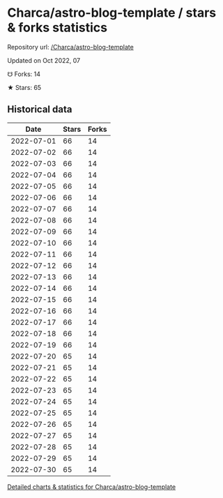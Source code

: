 # Charca/astro-blog-template / stars & forks statistics

Repository url: [/Charca/astro-blog-template](https://github.com/Charca/astro-blog-template)

Updated on Oct 2022, 07

☋ Forks: 14

★ Stars: 65

## Historical data
| Date | Stars | Forks |
|------|-------|-------|
| 2022-07-01 | 66 | 14 | 
| 2022-07-02 | 66 | 14 | 
| 2022-07-03 | 66 | 14 | 
| 2022-07-04 | 66 | 14 | 
| 2022-07-05 | 66 | 14 | 
| 2022-07-06 | 66 | 14 | 
| 2022-07-07 | 66 | 14 | 
| 2022-07-08 | 66 | 14 | 
| 2022-07-09 | 66 | 14 | 
| 2022-07-10 | 66 | 14 | 
| 2022-07-11 | 66 | 14 | 
| 2022-07-12 | 66 | 14 | 
| 2022-07-13 | 66 | 14 | 
| 2022-07-14 | 66 | 14 | 
| 2022-07-15 | 66 | 14 | 
| 2022-07-16 | 66 | 14 | 
| 2022-07-17 | 66 | 14 | 
| 2022-07-18 | 66 | 14 | 
| 2022-07-19 | 66 | 14 | 
| 2022-07-20 | 65 | 14 | 
| 2022-07-21 | 65 | 14 | 
| 2022-07-22 | 65 | 14 | 
| 2022-07-23 | 65 | 14 | 
| 2022-07-24 | 65 | 14 | 
| 2022-07-25 | 65 | 14 | 
| 2022-07-26 | 65 | 14 | 
| 2022-07-27 | 65 | 14 | 
| 2022-07-28 | 65 | 14 | 
| 2022-07-29 | 65 | 14 | 
| 2022-07-30 | 65 | 14 | 


[Detailed charts & statistics for Charca/astro-blog-template](https://reviewgithub.com/rep/Charca/astro-blog-template)
